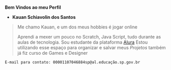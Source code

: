 **Bem Vindos ao meu Perfil**

- **Kauan Schiavolin dos Santos**

> Me chamo Kauan, e um dos meus hobbies é jogar online
> 
> Aprendi a mexer um pouco no Scratch, Java Script, tudo durante as aulas de tecnologia.
> Sou estudante da plataforma [Alura](https://www.alura.com.br)
> Estou utilizando esse espaço para organizar e salvar meus _Projetos_
> também já fiz curso de Games e Designer

```E-mail para contato: 00001107046884sp@al.educação.sp.gov.br```
